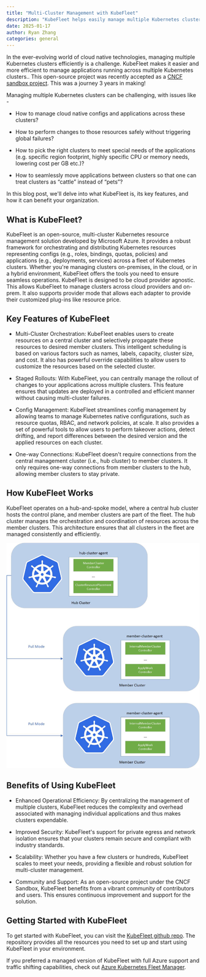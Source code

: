 ```yaml
---
title: "Multi-Cluster Management with KubeFleet"
description: "KubeFleet helps easily manage multiple Kubernetes clusters. This Microsoft-led, open source project was recently accepted as a CNCF sandbox project."
date: 2025-01-17
author: Ryan Zhang
categories: general
---
```



In the ever-evolving world of cloud native technologies, managing multiple Kubernetes clusters efficiently is a challenge. KubeFleet makes it easier and more efficient to manage applications running across multiple Kubernetes clusters.. This open-source project was recently accepted as a [CNCF sandbox project](https://github.com/cncf/sandbox/issues/307). This was a journey 3 years in making! 

Managing multiple Kubernetes clusters can be challenging, with issues like -  

* How to manage cloud native configs and applications across these clusters? 

* How to perform changes to those resources safely without triggering global failures? 

* How to pick the right clusters to meet special needs of the applications (e.g. specific region footprint, highly specific CPU or memory needs, lowering cost per GB etc.)? 

* How to seamlessly move applications between clusters so that one can treat clusters as “cattle” instead of “pets”? 

In this blog post, we'll delve into what KubeFleet is, its key features, and how it can benefit your organization. 

## What is KubeFleet? 

KubeFleet is an open-source, multi-cluster Kubernetes resource management solution developed by Microsoft Azure. It provides a robust framework for orchestrating and distributing Kubernetes resources representing configs (e.g., roles, bindings, quotas, policies) and applications (e.g., deployments, services) across a fleet of Kubernetes clusters. Whether you're managing clusters on-premises, in the cloud, or in a hybrid environment, KubeFleet offers the tools you need to ensure seamless operations. 
KubeFleet is designed to be cloud provider agnostic. This allows KubeFleet to manage clusters across cloud providers and on-prem. It also supports provider mode that allows each adapter to provide their customized plug-ins like resource price.

## Key Features of KubeFleet 

 * Multi-Cluster Orchestration: KubeFleet enables users to create resources on a central cluster and selectively propagate these resources to desired member clusters. This intelligent scheduling is based on various factors such as names, labels, capacity, cluster size, and cost. It also has powerful override capabilities to allow users to customize the resources based on the selected cluster. 

 * Staged Rollouts: With KubeFleet, you can centrally manage the rollout of changes to your applications across multiple clusters. This feature ensures that updates are deployed in a controlled and efficient manner without causing multi-cluster failures. 

 * Config Management: KubeFleet streamlines config management by allowing teams to manage Kubernetes native configurations, such as resource quotas, RBAC, and network policies, at scale. It also provides a set of powerful tools to allow users to perform takeover actions, detect drifting, and report differences between the desired version and the applied resources on each cluster. 

 * One-way Connections: KubeFleet doesn't require connections from the central management cluster (i.e., hub cluster) to member clusters. It only requires one-way connections from member clusters to the hub, allowing member clusters to stay private. 

 

## How KubeFleet Works 

KubeFleet operates on a hub-and-spoke model, where a central hub cluster hosts the control plane, and member clusters are part of the fleet. The hub cluster manages the orchestration and coordination of resources across the member clusters. This architecture ensures that all clusters in the fleet are managed consistently and efficiently. 

![KubeFleet Architecture!](https://github.com/Azure/fleet/raw/main/docs/concepts/Components/architecture.jpg)


## Benefits of Using KubeFleet 

 * Enhanced Operational Efficiency: By centralizing the management of multiple clusters, KubeFleet reduces the complexity and overhead associated with managing individual applications and thus makes clusters expendable. 

 * Improved Security: KubeFleet's support for private egress and network isolation ensures that your clusters remain secure and compliant with industry standards. 

 * Scalability: Whether you have a few clusters or hundreds, KubeFleet scales to meet your needs, providing a flexible and robust solution for multi-cluster management. 

 * Community and Support: As an open-source project under the CNCF Sandbox, KubeFleet benefits from a vibrant community of contributors and users. This ensures continuous improvement and support for the solution. 

 

## Getting Started with KubeFleet 

To get started with KubeFleet, you can visit the [KubeFleet github repo](https://github.com/Azure/fleet). The repository provides all the resources you need to set up and start using KubeFleet in your environment. 

If you preferred a managed version of KubeFleet with full Azure support and traffic shifting capabilities, check out [Azure Kubernetes Fleet Manager](https://learn.microsoft.com/azure/kubernetes-fleet/overview).